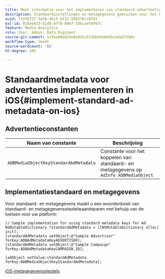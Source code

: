 ```yaml
---
title: Meer informatie over het implementeren van standaard-advertentiemetagegevens op iOS
description: Standaardinstellingen en metagegevens gebruiken voor het bijhouden van advertenties op iOS.
uuid: f15fb727-5a5b-46c5-bf12-93b376c10fd1
exl-id: 018ae833-51d9-4ff0-80e7-3dbcaefb997c
feature: Media Analytics
role: User, Admin, Data Engineer
source-git-commit: a73ba98e025e0a915a5136bb9e0d5bcbde875b0a
workflow-type: tm+mt
source-wordcount: '65'
ht-degree: 10%

---
```


# Standaardmetadata voor advertenties implementeren in iOS{#implement-standard-ad-metadata-on-ios}

## Advertentieconstanten

| Naam van constante | Beschrijving   |
|---|---|
| `ADBMediaObjectKeyStandardAdMetadata` | Constante voor het koppelen van standaard- en metagegevens op `AdInfo ADBMediaObject` |

## Implementatiestandaard en metagegevens

Voor standaard- en metagegevens maakt u een woordenboek van standaard- en metagegevenssleutelwaardeparen met behulp van de toetsen voor uw platform:

```
// Sample implementation for using standard metadata keys for Ad 
NSMutableDictionary *standardAdMetadata = [[NSMutableDictionary alloc] init]; 
[standardAdMetadata setObject:@"Sample Advertiser" forKey:ADBAdMetadataKeyADVERTISER]; 
[standardAdMetadata setObject:@"Sample Campaign" forKey:ADBAdMetadataKeyCAMPAIGN_ID]; 
 
[adObject setValue:standardAdMetadata forKey:ADBMediaObjectKeyStandardAdMetadata];
```

[iOS-metagegevenssleutels](/help/use-cases/track-av-playback/impl-std-metadata/ios-metadata-keys.md)
